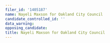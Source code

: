 ```yaml
---
filer_id: '1405187'
name: Nayeli Maxson for Oakland City Council
candidate_controlled_id: ''
data_warning: 
opposing_candidate: 
title: Nayeli Maxson for Oakland City Council
---
```

